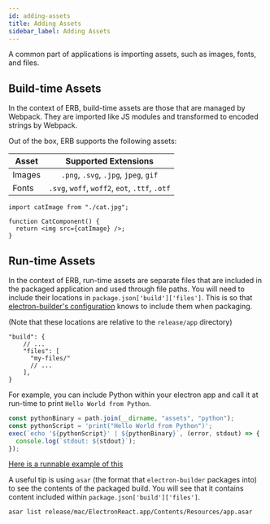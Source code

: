 ```yaml
---
id: adding-assets
title: Adding Assets
sidebar_label: Adding Assets
---
```


A common part of applications is importing assets, such as images, fonts, and files.

## Build-time Assets

In the context of ERB, build-time assets are those that are managed by Webpack. They are imported like JS modules and transformed to encoded strings by Webpack.

Out of the box, ERB supports the following assets:

| Asset  |  Supported Extensions  |
| ------ | :--------------------: |
| Images | `.png`, `.svg`, `.jpg`, `jpeg`, `gif` |
| Fonts  | `.svg`, `woff`, `woff2`, `eot`, `.ttf`, `.otf` |
```tsx
import catImage from "./cat.jpg";

function CatComponent() {
  return <img src={catImage} />;
}
```

## Run-time Assets

In the context of ERB, run-time assets are separate files that are included in the packaged application and used through file paths. You will need to include their locations in `package.json['build']['files']`. This is so that [electron-builder's configuration](https://www.electron.build/configuration/contents#files) knows to include them when packaging.

(Note that these locations are relative to the `release/app` directory)

```jsonc
"build": {
    // ...
    "files": [
      "my-files/"
      // ...
    ],
}
```

For example, you can include Python within your electron app and call it at run-time to print `Hello World from Python`.

```ts
const pythonBinary = path.join(__dirname, "assets", "python");
const pythonScript = 'print("Hello World from Python")';
exec(`echo '${pythonScript}' | ${pythonBinary}`, (error, stdout) => {
  console.log(`stdout: ${stdout}`);
});
```

[Here is a runnable example of this](https://github.com/electron-react-boilerplate/examples/commit/d1eddcd0e30ec22edd3fd3900ee3c12e1da4cdba)

A useful tip is using `asar` (the format that `electron-builder` packages into) to see the contents of the packaged build. You will see that it contains content included within `package.json['build']['files']`.

```bash
asar list release/mac/ElectronReact.app/Contents/Resources/app.asar
```
